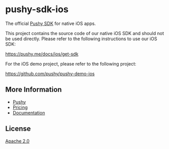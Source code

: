 # pushy-sdk-ios

The official [Pushy SDK](https://pushy.me/docs/ios/get-sdk) for native iOS apps. 

This project contains the source code of our native iOS SDK and should not be used directly. Please refer to the following instructions to use our iOS SDK:

https://pushy.me/docs/ios/get-sdk

For the iOS demo project, please refer to the following project:

https://github.com/pushy/pushy-demo-ios

## More Information

* [Pushy](https://pushy.me/)
* [Pricing](https://pushy.me/pricing)
* [Documentation](https://pushy.me/docs)

## License

[Apache 2.0](LICENSE)
